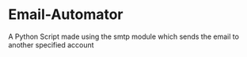 # Email-Automator
A Python Script made using the smtp module which sends the email to another specified account 
